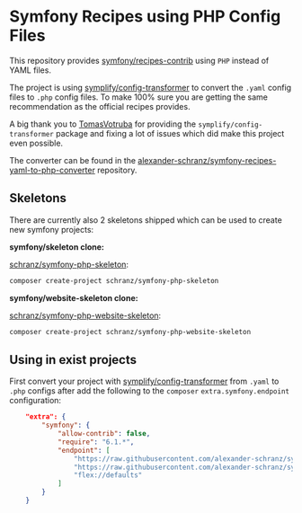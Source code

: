 # Symfony Recipes using PHP Config Files

This repository provides [symfony/recipes-contrib](https://github.com/symfony/recipes-contrib)
using `PHP` instead of YAML files.

The project is using [symplify/config-transformer](https://github.com/symplify/config-transformer)
to convert the `.yaml` config files to `.php` config files. To make 100%
sure you are getting the same recommendation as the official recipes provides.

A big thank you to [TomasVotruba](https://github.com/TomasVotruba) for providing the `symplify/config-transformer`
package and fixing a lot of issues which did make this project even possible.

The converter can be found in the [alexander-schranz/symfony-recipes-yaml-to-php-converter](https://github.com/alexander-schranz/symfony-recipes-yaml-to-php-converter)
repository.

## Skeletons

There are currently also 2 skeletons shipped which can be used to create new symfony projects:

**symfony/skeleton clone:**

[schranz/symfony-php-skeleton](https://github.com/alexander-schranz/symfony-php-skeleton):

```bash
composer create-project schranz/symfony-php-skeleton
```

**symfony/website-skeleton clone:**

[schranz/symfony-php-website-skeleton](https://github.com/alexander-schranz/symfony-php-skeleton):

```bash
composer create-project schranz/symfony-php-website-skeleton
```

## Using in exist projects

First convert your project with [symplify/config-transformer](https://github.com/symplify/config-transformer) from `.yaml` to `.php` configs
after add the following to the `composer` `extra.symfony.endpoint` configuration: 

```json
    "extra": {
        "symfony": {
            "allow-contrib": false,
            "require": "6.1.*",
            "endpoint": [
                "https://raw.githubusercontent.com/alexander-schranz/symfony-recipes-php/flex/main/index.json",
                "https://raw.githubusercontent.com/alexander-schranz/symfony-recipes-php-contrib/flex/main/index.json",
                "flex://defaults"
            ]
        }
    }
```
